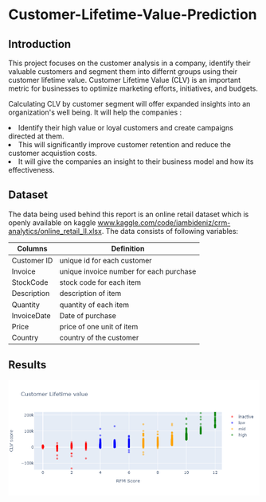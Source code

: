 # Customer-Lifetime-Value-Prediction

## Introduction
This project focuses on the customer analysis in a company, identify their valuable customers and segment them into differnt groups using their customer lifetime value. Customer Lifetime Value (CLV) is an important metric for businesses to optimize marketing efforts, initiatives, and budgets.

Calculating CLV by customer segment will offer expanded insights into an organization's well being. It will help the companies :

<li>Identify their high value or loyal customers and create campaigns directed at them.
<li>This will significantly improve customer retention and reduce the customer acquistion costs.
<li>It will give the companies an insight to their business model and how its effectiveness.</li>

## Dataset
The data being used behind this report is an online retail dataset which is openly available on kaggle www.kaggle.com/code/iambideniz/crm-analytics/online_retail_II.xlsx. The data consists of following variables:

|Columns|Definition|
|----------|----------|
|Customer ID|unique id for each customer|
|Invoice|unique invoice number for each purchase|
|StockCode|stock code for each item|
|Description|description of item|
|Quantity|quantity of each item|
|InvoiceDate|Date of purchase|
|Price|price of one unit of item|
|Country|country of the customer|

## Results
![alt text](https://github.com/Ankur7-7/Customer-Lifetime-Value-Prediction/blob/main/plots/9%20RFM%20-%20CLV%20score.png)
